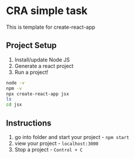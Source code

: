 # CRA simple task

This is template for create-react-app

## Project Setup

1. Install/update Node JS
2. Generate a react project
3. Run a project!

```bash
node -v
npm -v
npx create-react-app jsx
ls 
cd jsx
```

## Instructions
1. go into folder and start your project - `npm start`
2. view your project -  `localhost:3000`
3. Stop a project - `Control + C`